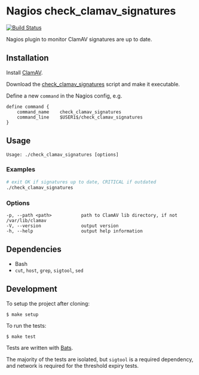 # Nagios check_clamav_signatures

[![Build Status](https://travis-ci.org/tommarshall/nagios-check-clamav-signatures.svg?branch=master)](https://travis-ci.org/tommarshall/nagios-check-clamav-signatures)

Nagios plugin to monitor ClamAV signatures are up to date.

## Installation

Install [ClamAV].

Download the [check_clamav_signatures] script and make it executable.

Define a new `command` in the Nagios config, e.g.

```nagios
define command {
    command_name    check_clamav_signatures
    command_line    $USER1$/check_clamav_signatures
}
```

## Usage

```
Usage: ./check_clamav_signatures [options]
```

### Examples

```sh
# exit OK if signatures up to date, CRITICAL if outdated
./check_clamav_signatures
```

### Options

```
-p, --path <path>           path to ClamAV lib directory, if not /var/lib/clamav
-V, --version               output version
-h, --help                  output help information
```

## Dependencies

* Bash
* `cut`, `host`, `grep`, `sigtool`, `sed`

## Development

To setup the project after cloning:

```
$ make setup
```

To run the tests:

```
$ make test
```

Tests are written with [Bats].

The majority of the tests are isolated, but `sigtool` is a required dependency, and network is required for the threshold expiry tests.

[Bats]: https://github.com/sstephenson/bats
[ClamAV]: https://www.clamav.net/
[check_clamav_signatures]: https://cdn.rawgit.com/tommarshall/nagios-check-clamav-signatures/v0.1.0/check_clamav_signatures
